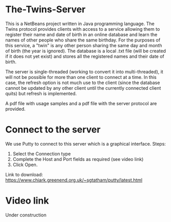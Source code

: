 # The-Twins-Server
This is a NetBeans project written in Java programming language. The Twins protocol provides clients with access to a service allowing them to register their name and date of birth in an online database and learn the names of other people who share the same birthday. For the purposes of this service, a "twin" is any other person sharing the same day and month of birth (the year is ignored). The database is a local .txt file (will be created if it does not yet exist) and stores all the registered names and their date of birth.

The server is single-threaded (working to convert it into multi-threaded), it will not be possible for more than one client to connect at a time. In this case, the refresh option is not much use to the client (since the database cannot be updated by any other client until the currently connected client quits) but refresh is implemented.

A pdf file with usage samples and a pdf file with the server protocol are provided.

# Connect to the server
We use Putty to connect to this server which is a graphical interface. Steps: 
1. Select the Connection type
2. Complete the Host and Port fields as required (see video link)
3. Click Open.

Link to download: https://www.chiark.greenend.org.uk/~sgtatham/putty/latest.html

# Video link
Under construction
